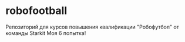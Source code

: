 # robofootball
Репозиторий для курсов повышения квалификации  "Робофутбол" от команды Starkit
Моя 6 попытка!
